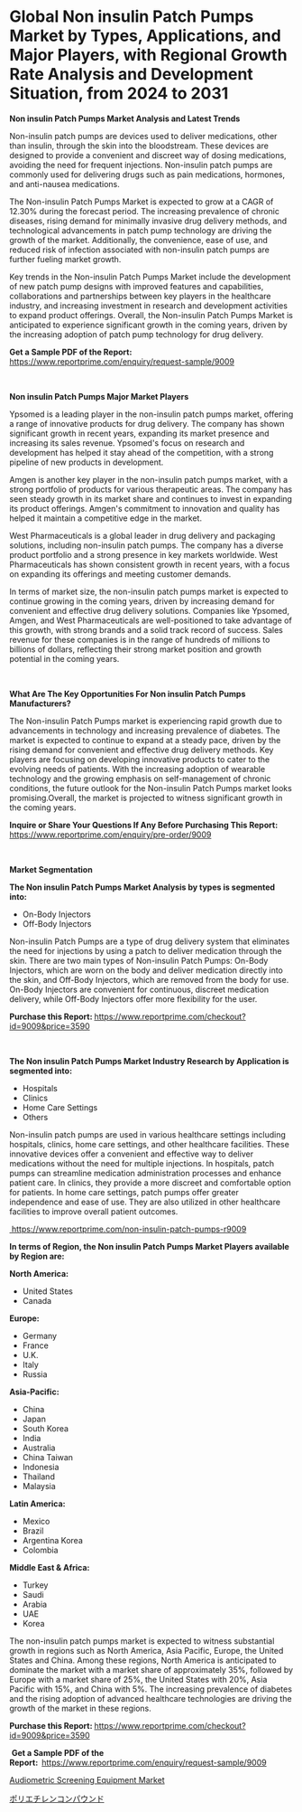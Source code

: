 <p><h1>Global Non insulin Patch Pumps Market by Types, Applications, and Major Players, with Regional Growth Rate Analysis and Development Situation, from 2024 to 2031</h1></p><p><strong>Non insulin Patch Pumps Market Analysis and Latest Trends</strong></p>
<p><p>Non-insulin patch pumps are devices used to deliver medications, other than insulin, through the skin into the bloodstream. These devices are designed to provide a convenient and discreet way of dosing medications, avoiding the need for frequent injections. Non-insulin patch pumps are commonly used for delivering drugs such as pain medications, hormones, and anti-nausea medications.</p><p>The Non-insulin Patch Pumps Market is expected to grow at a CAGR of 12.30% during the forecast period. The increasing prevalence of chronic diseases, rising demand for minimally invasive drug delivery methods, and technological advancements in patch pump technology are driving the growth of the market. Additionally, the convenience, ease of use, and reduced risk of infection associated with non-insulin patch pumps are further fueling market growth.</p><p>Key trends in the Non-insulin Patch Pumps Market include the development of new patch pump designs with improved features and capabilities, collaborations and partnerships between key players in the healthcare industry, and increasing investment in research and development activities to expand product offerings. Overall, the Non-insulin Patch Pumps Market is anticipated to experience significant growth in the coming years, driven by the increasing adoption of patch pump technology for drug delivery.</p></p>
<p><strong>Get a Sample PDF of the Report:&nbsp;</strong> <a href="https://www.reportprime.com/enquiry/request-sample/9009">https://www.reportprime.com/enquiry/request-sample/9009</a></p>
<p>&nbsp;</p>
<p><strong>Non insulin Patch Pumps Major Market Players</strong></p>
<p><p>Ypsomed is a leading player in the non-insulin patch pumps market, offering a range of innovative products for drug delivery. The company has shown significant growth in recent years, expanding its market presence and increasing its sales revenue. Ypsomed's focus on research and development has helped it stay ahead of the competition, with a strong pipeline of new products in development.</p><p>Amgen is another key player in the non-insulin patch pumps market, with a strong portfolio of products for various therapeutic areas. The company has seen steady growth in its market share and continues to invest in expanding its product offerings. Amgen's commitment to innovation and quality has helped it maintain a competitive edge in the market.</p><p>West Pharmaceuticals is a global leader in drug delivery and packaging solutions, including non-insulin patch pumps. The company has a diverse product portfolio and a strong presence in key markets worldwide. West Pharmaceuticals has shown consistent growth in recent years, with a focus on expanding its offerings and meeting customer demands.</p><p>In terms of market size, the non-insulin patch pumps market is expected to continue growing in the coming years, driven by increasing demand for convenient and effective drug delivery solutions. Companies like Ypsomed, Amgen, and West Pharmaceuticals are well-positioned to take advantage of this growth, with strong brands and a solid track record of success. Sales revenue for these companies is in the range of hundreds of millions to billions of dollars, reflecting their strong market position and growth potential in the coming years.</p></p>
<p>&nbsp;</p>
<p><strong>What Are The Key Opportunities For Non insulin Patch Pumps Manufacturers?</strong></p>
<p><p>The Non-insulin Patch Pumps market is experiencing rapid growth due to advancements in technology and increasing prevalence of diabetes. The market is expected to continue to expand at a steady pace, driven by the rising demand for convenient and effective drug delivery methods. Key players are focusing on developing innovative products to cater to the evolving needs of patients. With the increasing adoption of wearable technology and the growing emphasis on self-management of chronic conditions, the future outlook for the Non-insulin Patch Pumps market looks promising.Overall, the market is projected to witness significant growth in the coming years.</p></p>
<p><strong>Inquire or Share Your Questions If Any Before Purchasing This Report:</strong> <a href="https://www.reportprime.com/enquiry/pre-order/9009">https://www.reportprime.com/enquiry/pre-order/9009</a></p>
<p>&nbsp;</p>
<p><strong>Market Segmentation</strong></p>
<p><strong>The Non insulin Patch Pumps Market Analysis by types is segmented into:</strong></p>
<p><ul><li>On-Body Injectors</li><li>Off-Body Injectors</li></ul></p>
<p><p>Non-insulin Patch Pumps are a type of drug delivery system that eliminates the need for injections by using a patch to deliver medication through the skin. There are two main types of Non-insulin Patch Pumps: On-Body Injectors, which are worn on the body and deliver medication directly into the skin, and Off-Body Injectors, which are removed from the body for use. On-Body Injectors are convenient for continuous, discreet medication delivery, while Off-Body Injectors offer more flexibility for the user.</p></p>
<p><strong>Purchase this Report:&nbsp;</strong><a href="https://www.reportprime.com/checkout?id=9009&price=3590">https://www.reportprime.com/checkout?id=9009&price=3590</a></p>
<p>&nbsp;</p>
<p><strong>The Non insulin Patch Pumps Market Industry Research by Application is segmented into:</strong></p>
<p><ul><li>Hospitals</li><li>Clinics</li><li>Home Care Settings</li><li>Others</li></ul></p>
<p><p>Non-insulin patch pumps are used in various healthcare settings including hospitals, clinics, home care settings, and other healthcare facilities. These innovative devices offer a convenient and effective way to deliver medications without the need for multiple injections. In hospitals, patch pumps can streamline medication administration processes and enhance patient care. In clinics, they provide a more discreet and comfortable option for patients. In home care settings, patch pumps offer greater independence and ease of use. They are also utilized in other healthcare facilities to improve overall patient outcomes.</p></p>
<p><a href="https://www.reportprime.com/non-insulin-patch-pumps-r9009">&nbsp;https://www.reportprime.com/non-insulin-patch-pumps-r9009</a></p>
<p><strong>In terms of Region, the Non insulin Patch Pumps Market Players available by Region are:</strong></p>
<p>
    <p> <strong> North America: </strong>
        <ul>
            <li>United States</li>
            <li>Canada</li>
        </ul>
        </p> 
    <p> <strong> Europe: </strong>
        <ul>
            <li>Germany</li>
            <li>France</li>
            <li>U.K.</li>
            <li>Italy</li>
            <li>Russia</li>
        </ul>
        </p> 
    <p> <strong> Asia-Pacific: </strong>
        <ul>
            <li>China</li>
            <li>Japan</li>
            <li>South Korea</li>
            <li>India</li>
            <li>Australia</li>
            <li>China Taiwan</li>
            <li>Indonesia</li>
            <li>Thailand</li>
            <li>Malaysia</li>
        </ul>
        </p> 
    <p> <strong> Latin America: </strong>
        <ul>
            <li>Mexico</li>
            <li>Brazil</li>
            <li>Argentina Korea</li>
            <li>Colombia</li>
        </ul>
        </p> 
    <p> <strong> Middle East & Africa: </strong>
        <ul>
            <li>Turkey</li>
            <li>Saudi</li>
            <li>Arabia</li>
            <li>UAE</li>
            <li>Korea</li>
        </ul>
    </p>
    </p>
<p><p>The non-insulin patch pumps market is expected to witness substantial growth in regions such as North America, Asia Pacific, Europe, the United States and China. Among these regions, North America is anticipated to dominate the market with a market share of approximately 35%, followed by Europe with a market share of 25%, the United States with 20%, Asia Pacific with 15%, and China with 5%. The increasing prevalence of diabetes and the rising adoption of advanced healthcare technologies are driving the growth of the market in these regions.</p></p>
<p><strong>Purchase this Report: </strong><a href="https://www.reportprime.com/checkout?id=9009&price=3590">https://www.reportprime.com/checkout?id=9009&price=3590</a></p>
<p>&nbsp;<strong>Get a Sample PDF of the Report:&nbsp;&nbsp;</strong><a href="https://www.reportprime.com/enquiry/request-sample/9009">https://www.reportprime.com/enquiry/request-sample/9009</a></p>
<p><strong></strong></p>
<p><p><a href="https://github.com/brenzgnarento/Market-Research-Report-List-2/blob/main/audiometric-screening-equipment-market.md">Audiometric Screening Equipment Market</a></p><p><a href="https://github.com/Sophiaard2003/Market-Research-Report-List-1/blob/main/801163723302.md">ポリエチレンコンパウンド</a></p></p>